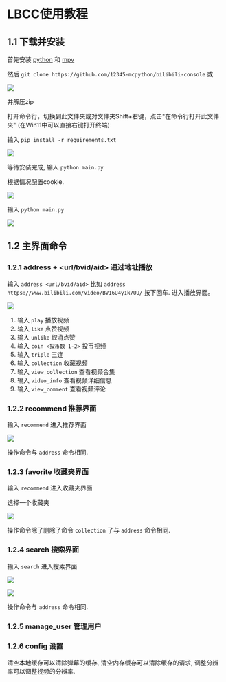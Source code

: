 # LBCC使用教程

## 1.1 下载并安装

首先安装 [python](http://www.python.org/downloads) 和 [mpv](https://laosun-image.obs.cn-north-4.myhuaweicloud.com/mpv.exe)

然后 `git clone https://github.com/12345-mcpython/bilibili-console` 或

![](https://laosun-image.obs.cn-north-4.myhuaweicloud.com/20221011121641.png)

并解压zip

打开命令行，切换到此文件夹或对文件夹Shift+右键，点击"在命令行打开此文件夹" (在Win11中可以直接右键打开终端)

输入 `pip install -r requirements.txt`

![](https://laosun-image.obs.cn-north-4.myhuaweicloud.com/20221011122441.png)

等待安装完成, 输入 `python main.py`

根据情况配置cookie.

![](https://laosun-image.obs.cn-north-4.myhuaweicloud.com/20221011205556.png)

输入 `python main.py`

![](https://laosun-image.obs.cn-north-4.myhuaweicloud.com/20221011205705.png)

## 1.2 主界面命令

### 1.2.1 address + <url/bvid/aid> 通过地址播放

输入 `address <url/bvid/aid>` 比如 `address https://www.bilibili.com/video/BV16U4y1k7UU/` 按下回车. 进入播放界面。

![](https://laosun-image.obs.cn-north-4.myhuaweicloud.com/20221011205914.png)

1. 输入 `play` 播放视频
2. 输入 `like` 点赞视频
3. 输入 `unlike` 取消点赞
4. 输入 `coin <投币数 1-2>` 投币视频
5. 输入 `triple` 三连
6. 输入 `collection` 收藏视频
7. 输入 `view_collection` 查看视频合集
8. 输入 `video_info` 查看视频详细信息
9. 输入 `view_comment` 查看视频评论

### 1.2.2 recommend 推荐界面

输入 `recommend` 进入推荐界面

![](https://laosun-image.obs.cn-north-4.myhuaweicloud.com/20221015195209.png)

操作命令与 `address` 命令相同.

### 1.2.3 favorite 收藏夹界面

输入 `recommend` 进入收藏夹界面

选择一个收藏夹

![](https://laosun-image.obs.cn-north-4.myhuaweicloud.com/20221015202000.png)

操作命令除了删除了命令 `collection` 了与 `address` 命令相同. 

### 1.2.4 search 搜索界面

输入 `search` 进入搜索界面

![](https://laosun-image.obs.cn-north-4.myhuaweicloud.com/20221015202341.png)

![](https://laosun-image.obs.cn-north-4.myhuaweicloud.com/20221015202357.png)

操作命令与 `address` 命令相同.

### 1.2.5 manage_user 管理用户

### 1.2.6 config 设置

清空本地缓存可以清除弹幕的缓存, 清空内存缓存可以清除缓存的请求, 调整分辨率可以调整视频的分辨率.



